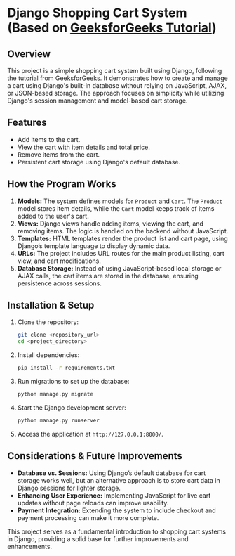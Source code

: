 # Django Shopping Cart System (Based on [GeeksforGeeks Tutorial](https://www.geeksforgeeks.org/how-to-add-cart-in-a-web-page-using-django/))

## Overview
This project is a simple shopping cart system built using Django, following the tutorial from GeeksforGeeks. It demonstrates how to create and manage a cart using Django's built-in database without relying on JavaScript, AJAX, or JSON-based storage. The approach focuses on simplicity while utilizing Django's session management and model-based cart storage.

## Features
- Add items to the cart.
- View the cart with item details and total price.
- Remove items from the cart.
- Persistent cart storage using Django's default database.

## How the Program Works
1. **Models:** The system defines models for `Product` and `Cart`. The `Product` model stores item details, while the `Cart` model keeps track of items added to the user's cart.
2. **Views:** Django views handle adding items, viewing the cart, and removing items. The logic is handled on the backend without JavaScript.
3. **Templates:** HTML templates render the product list and cart page, using Django’s template language to display dynamic data.
4. **URLs:** The project includes URL routes for the main product listing, cart view, and cart modifications.
5. **Database Storage:** Instead of using JavaScript-based local storage or AJAX calls, the cart items are stored in the database, ensuring persistence across sessions.

## Installation & Setup
1. Clone the repository:
   ```bash
   git clone <repository_url>
   cd <project_directory>
   ```
2. Install dependencies:
   ```bash
   pip install -r requirements.txt
   ```
3. Run migrations to set up the database:
   ```bash
   python manage.py migrate
   ```
4. Start the Django development server:
   ```bash
   python manage.py runserver
   ```
5. Access the application at `http://127.0.0.1:8000/`.

## Considerations & Future Improvements
- **Database vs. Sessions:** Using Django’s default database for cart storage works well, but an alternative approach is to store cart data in Django sessions for lighter storage.
- **Enhancing User Experience:** Implementing JavaScript for live cart updates without page reloads can improve usability.
- **Payment Integration:** Extending the system to include checkout and payment processing can make it more complete.

This project serves as a fundamental introduction to shopping cart systems in Django, providing a solid base for further improvements and enhancements.

